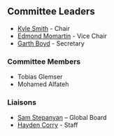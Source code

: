## Committee Leaders
* [Kyle Smith](mailto:kyle.smith@owasp.org) - Chair
* [Edmond Momartin](mailto:edmond.momartin@owasp.org) - Vice Chair
* [Garth Boyd](mailto:garth.boyd@owasp.org) - Secretary
  
### Committee Members
* Tobias Glemser
* Mohamed Alfateh

### Liaisons
- [Sam Stepanyan](mailto:sam.stepanyan@owasp.org) – Global Board
- [Hayden Corry](mailto:hayden.corry@owasp.org) - Staff 



